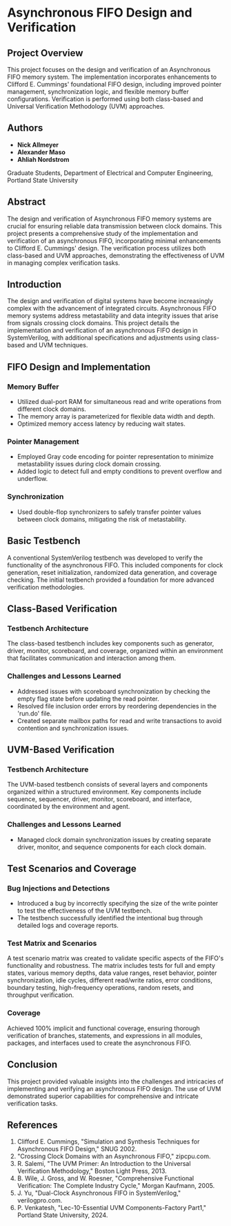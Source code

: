 # Asynchronous FIFO Design and Verification

## Project Overview

This project focuses on the design and verification of an Asynchronous FIFO memory system. The implementation incorporates enhancements to Clifford E. Cummings' foundational FIFO design, including improved pointer management, synchronization logic, and flexible memory buffer configurations. Verification is performed using both class-based and Universal Verification Methodology (UVM) approaches.

## Authors

- **Nick Allmeyer**
- **Alexander Maso** 
- **Ahliah Nordstrom**

Graduate Students, Department of Electrical and Computer Engineering, Portland State University

## Abstract

The design and verification of Asynchronous FIFO memory systems are crucial for ensuring reliable data transmission between clock domains. This project presents a comprehensive study of the implementation and verification of an asynchronous FIFO, incorporating minimal enhancements to Clifford E. Cummings' design. The verification process utilizes both class-based and UVM approaches, demonstrating the effectiveness of UVM in managing complex verification tasks.

## Introduction

The design and verification of digital systems have become increasingly complex with the advancement of integrated circuits. Asynchronous FIFO memory systems address metastability and data integrity issues that arise from signals crossing clock domains. This project details the implementation and verification of an asynchronous FIFO design in SystemVerilog, with additional specifications and adjustments using class-based and UVM techniques.

## FIFO Design and Implementation

### Memory Buffer

- Utilized dual-port RAM for simultaneous read and write operations from different clock domains.
- The memory array is parameterized for flexible data width and depth.
- Optimized memory access latency by reducing wait states.

### Pointer Management

- Employed Gray code encoding for pointer representation to minimize metastability issues during clock domain crossing.
- Added logic to detect full and empty conditions to prevent overflow and underflow.

### Synchronization

- Used double-flop synchronizers to safely transfer pointer values between clock domains, mitigating the risk of metastability.

## Basic Testbench

A conventional SystemVerilog testbench was developed to verify the functionality of the asynchronous FIFO. This included components for clock generation, reset initialization, randomized data generation, and coverage checking. The initial testbench provided a foundation for more advanced verification methodologies.

## Class-Based Verification

### Testbench Architecture

The class-based testbench includes key components such as generator, driver, monitor, scoreboard, and coverage, organized within an environment that facilitates communication and interaction among them.

### Challenges and Lessons Learned

- Addressed issues with scoreboard synchronization by checking the empty flag state before updating the read pointer.
- Resolved file inclusion order errors by reordering dependencies in the 'run.do' file.
- Created separate mailbox paths for read and write transactions to avoid contention and synchronization issues.

## UVM-Based Verification

### Testbench Architecture

The UVM-based testbench consists of several layers and components organized within a structured environment. Key components include sequence, sequencer, driver, monitor, scoreboard, and interface, coordinated by the environment and agent.

### Challenges and Lessons Learned

- Managed clock domain synchronization issues by creating separate driver, monitor, and sequence components for each clock domain.

## Test Scenarios and Coverage

### Bug Injections and Detections

- Introduced a bug by incorrectly specifying the size of the write pointer to test the effectiveness of the UVM testbench.
- The testbench successfully identified the intentional bug through detailed logs and coverage reports.

### Test Matrix and Scenarios

A test scenario matrix was created to validate specific aspects of the FIFO's functionality and robustness. The matrix includes tests for full and empty states, various memory depths, data value ranges, reset behavior, pointer synchronization, idle cycles, different read/write ratios, error conditions, boundary testing, high-frequency operations, random resets, and throughput verification.

### Coverage

Achieved 100% implicit and functional coverage, ensuring thorough verification of branches, statements, and expressions in all modules, packages, and interfaces used to create the asynchronous FIFO.

## Conclusion

This project provided valuable insights into the challenges and intricacies of implementing and verifying an asynchronous FIFO design. The use of UVM demonstrated superior capabilities for comprehensive and intricate verification tasks.

## References

1. Clifford E. Cummings, "Simulation and Synthesis Techniques for Asynchronous FIFO Design," SNUG 2002.
2. "Crossing Clock Domains with an Asynchronous FIFO," zipcpu.com.
3. R. Salemi, "The UVM Primer: An Introduction to the Universal Verification Methodology," Boston Light Press, 2013.
4. B. Wile, J. Gross, and W. Roesner, "Comprehensive Functional Verification: The Complete Industry Cycle," Morgan Kaufmann, 2005.
5. J. Yu, "Dual-Clock Asynchronous FIFO in SystemVerilog," verilogpro.com.
6. P. Venkatesh, "Lec-10-Essential UVM Components-Factory Part1," Portland State University, 2024.

